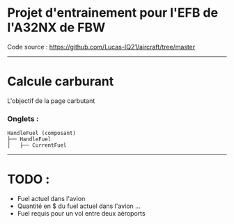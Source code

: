 # Projet d'entrainement pour l'EFB de l'A32NX de FBW
Code source : https://github.com/Lucas-IQ21/aircraft/tree/master

---  
# Calcule carburant
L'objectif de la page carbutant 

### Onglets : 
```
HandleFuel (composant) 
├── HandleFuel
│   ├── CurrentFuel
```
--- 
# TODO : 
- Fuel actuel dans l'avion
- Quantité en $ du fuel actuel dans l'avion
...
- Fuel requis pour un vol entre deux aéroports